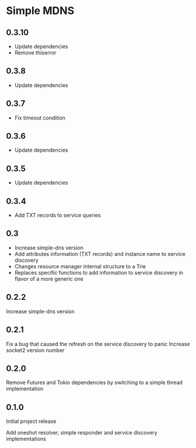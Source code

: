 # Simple MDNS
## 0.3.10
- Update dependencies 
- Remove thiserror

## 0.3.8
- Update dependencies

## 0.3.7
- Fix timeout condition

## 0.3.6
- Update dependencies

## 0.3.5
- Update dependencies

## 0.3.4
- Add TXT records to service queries

## 0.3

- Increase simple-dns version
- Add attributes information (TXT records) and instance name to service discovery
- Changes resource manager internal structure to a Trie
- Replaces specific functions to add information to service discovery in flavor of a more generic one


## 0.2.2

Increase simple-dns version

## 0.2.1

Fix a bug that caused the refresh on the service discovery to panic
Increase socket2 version number

## 0.2.0

Remove Futures and Tokio dependencies by switching to a simple thread implementation

## 0.1.0

Initial project release

Add oneshot resolver, simple responder and service discovery implementations
